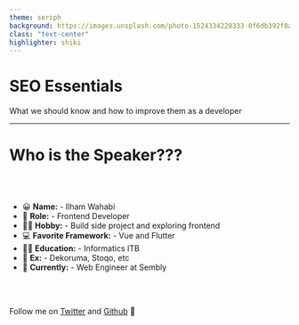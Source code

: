 ```yaml
---
theme: seriph
background: https://images.unsplash.com/photo-1524334228333-0f6db392f8a1
class: "text-center"
highlighter: shiki
---
```


# SEO Essentials

What we should know and how to improve them as a developer

<a
  href="https://github.com/iwgx/seo-essentials" target="_blank" alt="GitHub"
  class="abs-br m-6 text-xl icon-btn opacity-50 !border-none !hover:text-white">
  <carbon-logo-github />
</a>

---

# Who is the Speaker???

<br>
<br>

- 😀 **Name:** - Ilham Wahabi
- 📝 **Role:** - Frontend Developer
- 👨‍💻 **Hobby:** - Build side project and exploring frontend
- 💻 **Favorite Framework:** - Vue and Flutter
- 👨‍🎓 **Education:** - Informatics ITB
- 🤝 **Ex:** - Dekoruma, Stoqo, etc
- 🧑‍ **Currently:** - Web Engineer at Sembly

<br>
<br>

Follow me on [Twitter](https://twitter.com/ilhamwahabigx) and [Github](https://github.com/iwgx) 👋
